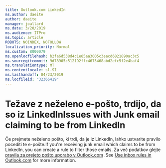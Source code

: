 ```yaml
---
title: Outlook.com LinkedIn
ms.author: daeite
author: daeite
manager: joallard
ms.date: 3/20/2019
ms.audience: ITPro
ms.topic: article
ROBOTS: NOINDEX, NOFOLLOW
localization_priority: Normal
ms.custom: 8000079
ms.openlocfilehash: b2fa6d538d4c1e85aa3005c3eacd6821890ac3c5
ms.sourcegitcommit: 9d78905c512192ffc4675468abd2efc5f2e4baf4
ms.translationtype: MT
ms.contentlocale: sl-SI
ms.lasthandoff: 04/23/2019
ms.locfileid: "32366419"
---
```

# <a name="issues-with-junk-email-claiming-to-be-from-linkedin"></a><span data-ttu-id="6dec5-102">Težave z neželeno e-pošto, trdijo, da so iz LinkedIn</span><span class="sxs-lookup"><span data-stu-id="6dec5-102">Issues with Junk email claiming to be from LinkedIn</span></span>

<span data-ttu-id="6dec5-103">Če prejmete neželeno pošto, ki trdi, da je iz LinkedIn, lahko ustvarite pravilo pocediti te e-pošte.</span><span class="sxs-lookup"><span data-stu-id="6dec5-103">If you're receiving junk email which claims to be from LinkedIn, you can create a rule to filter those emails.</span></span>
<span data-ttu-id="6dec5-104">Za več podatkov glejte [pravila za prejeto pošto uporabo v Outlook.com](https://aka.ms/OutlookComInboxRules) .</span><span class="sxs-lookup"><span data-stu-id="6dec5-104">See [Use inbox rules in Outlook.com](https://aka.ms/OutlookComInboxRules) for more information.</span></span>


